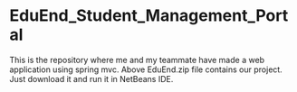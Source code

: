 # EduEnd_Student_Management_Portal
This is the repository where me and my teammate have made a web application using spring mvc.
Above EduEnd.zip file contains our project.
Just download it and run it in NetBeans IDE.
